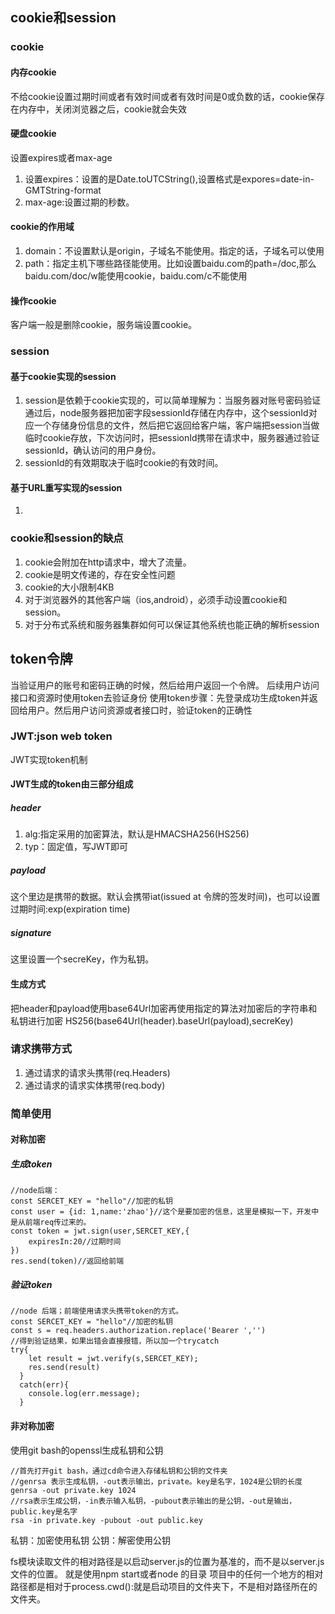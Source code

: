 ## cookie和session
### cookie
#### 内存cookie
不给cookie设置过期时间或者有效时间或者有效时间是0或负数的话，cookie保存在内存中，关闭浏览器之后，cookie就会失效

#### 硬盘cookie

设置expires或者max-age
1. 设置expires：设置的是Date.toUTCString(),设置格式是expores=date-in-GMTString-format
2. max-age:设置过期的秒数。
#### cookie的作用域
1. domain：不设置默认是origin，子域名不能使用。指定的话，子域名可以使用
2. path：指定主机下哪些路径能使用。比如设置baidu.com的path=/doc,那么baidu.com/doc/w能使用cookie，baidu.com/c不能使用
#### 操作cookie
客户端一般是删除cookie，服务端设置cookie。

### session
#### 基于cookie实现的session
1. session是依赖于cookie实现的，可以简单理解为：当服务器对账号密码验证通过后，node服务器把加密字段sessionId存储在内存中，这个sessionId对应一个存储身份信息的文件，然后把它返回给客户端，客户端把session当做临时cookie存放，下次访问时，把sessionId携带在请求中，服务器通过验证sessionId，确认访问的用户身份。
2. sessionId的有效期取决于临时cookie的有效时间。

#### 基于URL重写实现的session
1. 

### cookie和session的缺点
1. cookie会附加在http请求中，增大了流量。
2. cookie是明文传递的，存在安全性问题
3. cookie的大小限制4KB
4. 对于浏览器外的其他客户端（ios,android），必须手动设置cookie和session。
5. 对于分布式系统和服务器集群如何可以保证其他系统也能正确的解析session

## token令牌
当验证用户的账号和密码正确的时候，然后给用户返回一个令牌。
后续用户访问接口和资源时使用token去验证身份
使用token步骤：先登录成功生成token并返回给用户。然后用户访问资源或者接口时，验证token的正确性

### JWT:json web token
JWT实现token机制
#### JWT生成的token由三部分组成

##### header
1. alg:指定采用的加密算法，默认是HMACSHA256(HS256)
2. typ：固定值，写JWT即可

##### payload
这个里边是携带的数据。默认会携带iat(issued at 令牌的签发时间)，也可以设置过期时间:exp(expiration time)

##### signature
这里设置一个secreKey，作为私钥。

#### 生成方式
把header和payload使用base64Url加密再使用指定的算法对加密后的字符串和私钥进行加密
HS256(base64Url(header).baseUrl(payload),secreKey)

### 请求携带方式
1. 通过请求的请求头携带(req.Headers)
2. 通过请求的请求实体携带(req.body)
### 简单使用

#### 对称加密

##### 生成token

```
//node后端：
const SERCET_KEY = "hello"//加密的私钥
const user = {id: 1,name:'zhao'}//这个是要加密的信息，这里是模拟一下，开发中是从前端req传过来的。
const token = jwt.sign(user,SERCET_KEY,{
    expiresIn:20//过期时间
})
res.send(token)//返回给前端
```
##### 验证token

```
//node 后端；前端使用请求头携带token的方式。
const SERCET_KEY = "hello"//加密的私钥
const s = req.headers.authorization.replace('Bearer ','')
//得到验证结果，如果出错会直接报错，所以加一个trycatch
try{
    let result = jwt.verify(s,SERCET_KEY);
    res.send(result)
  }
  catch(err){
    console.log(err.message);
  }
```

#### 非对称加密

使用git bash的openssl生成私钥和公钥
```
//首先打开git bash，通过cd命令进入存储私钥和公钥的文件夹
//genrsa 表示生成私钥，-out表示输出，private。key是名字，1024是公钥的长度
genrsa -out private.key 1024
//rsa表示生成公钥，-in表示输入私钥，-pubout表示输出的是公钥，-out是输出，public.key是名字
rsa -in private.key -pubout -out public.key

```
私钥：加密使用私钥
公钥：解密使用公钥

fs模块读取文件的相对路径是以启动server.js的位置为基准的，而不是以server.js文件的位置。
就是使用npm start或者node 的目录
项目中的任何一个地方的相对路径都是相对于process.cwd():就是启动项目的文件夹下，不是相对路径所在的文件夹。